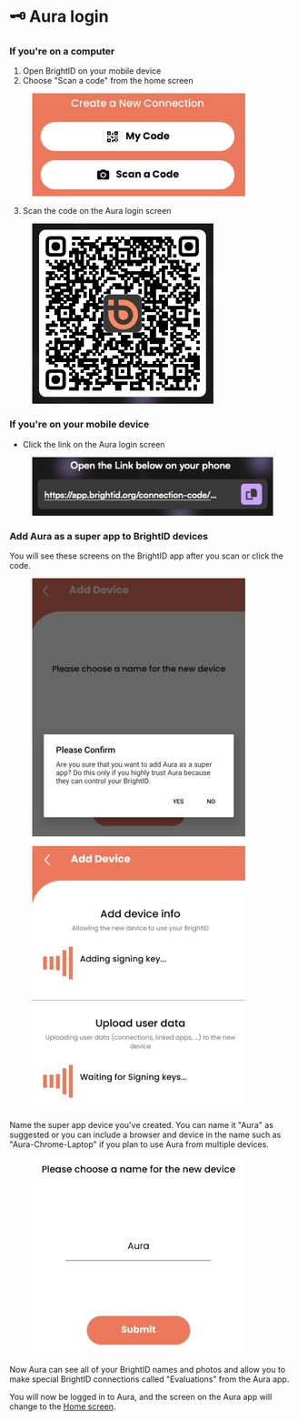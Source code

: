 # 🗝️ Aura login

### If you're on a computer

1. Open BrightID on your mobile device
2. Choose "Scan a code" from the home screen

<figure><img src="../.gitbook/assets/Scan-a-code.jpeg" alt="" width="375"><figcaption></figcaption></figure>

3. Scan the code on the Aura login screen

<figure><img src="../.gitbook/assets/BrightID-Aura-Code.png" alt=""><figcaption></figcaption></figure>

### If you're on your mobile device

* Click the link on the Aura login screen

<figure><img src="../.gitbook/assets/Clink-Aura-BrightID-link.png" alt=""><figcaption></figcaption></figure>

### Add Aura as a super app to BrightID devices

You will see these screens on the BrightID app after you scan or click the code.

<figure><img src="../.gitbook/assets/Add-super-app.jpeg" alt="" width="375"><figcaption></figcaption></figure>



<figure><img src="../.gitbook/assets/Downloading-BrightID-Data-to-Aura.jpeg" alt="" width="375"><figcaption></figcaption></figure>

Name the super app device you've created. You can name it "Aura" as suggested or you can include a browser and device in the name such as "Aura-Chrome-Laptop" if you plan to use Aura from multiple devices.

<figure><img src="../.gitbook/assets/Name-BrightID-Device.jpeg" alt="" width="375"><figcaption></figcaption></figure>

Now Aura can see all of your BrightID names and photos and allow you to make special BrightID connections called "Evaluations" from the Aura app.

You will now be logged in to Aura, and the screen on the Aura app will change to the [Home screen](../how-to-play/home-screen.md).&#x20;


